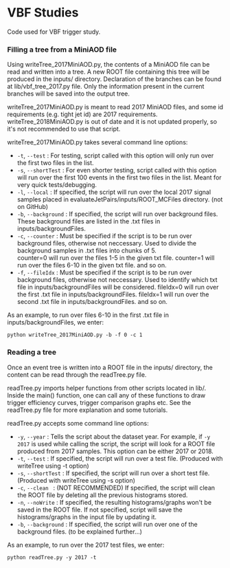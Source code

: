 # VBF Studies

Code used for VBF trigger study.

### Filling a tree from a MiniAOD file

Using writeTree\_2017MiniAOD.py, the contents of a MiniAOD file can be read and written into a tree. A new ROOT file containing this tree will be produced in the inputs/ directory. Declaration of the branches can be found at lib/vbf\_tree\_2017.py file. Only the information present in the current branches will be saved into the output tree.

writeTree\_2017MiniAOD.py is meant to read 2017 MiniAOD files, and some id requirements (e.g. tight jet id) are 2017 requirements. writeTree\_2018MiniAOD.py is out of date and it is not updated properly, so it's not recommended to use that script.

writeTree\_2017MiniAOD.py takes several command line options:

- `-t`, `--test`       : For testing, script called with this option will only run over the first two files in the list.
- `-s`, `--shortTest`  : For even shorter testing, script called with this option will run over the first 100 events in the first two files in the list. Meant for very quick tests/debugging.
- `-l`, `--local`      : If specified, the script will run over the local 2017 signal samples placed in evaluateJetPairs/inputs/ROOT\_MCFiles directory. (not on GitHub)
- `-b`, `--background` : If specified, the script will run over background files. These background files are listed in the .txt files in inputs/backgroundFiles. 
- `-c`, `--counter`    : Must be specified if the script is to be run over background files, otherwise not neccessary. Used to divide the background samples in .txt files into chunks of 5.  
						 counter=0 will run over the files 1-5 in the given txt file.
						 counter=1 will run over the files 6-10 in the given txt file.
						 and so on.
- `-f`, `--fileIdx`    : Must be specified if the script is to be run over background files, otherwise not neccessary. Used to identify which txt file in inputs/backgroundFiles will be considered.
						 fileIdx=0 will run over the first .txt file in inputs/backgroundFiles.
						 fileIdx=1 will run over the second .txt file in inputs/backgroundFiles.
						 and so on.	
 
As an example, to run over files 6-10 in the first .txt file in inputs/backgroundFiles, we enter:

```
python writeTree_2017MiniAOD.py -b -f 0 -c 1
```
### Reading a tree

Once an event tree is written into a ROOT file in the inputs/ directory, the content can be read through the readTree.py file.

readTree.py imports helper functions from other scripts located in lib/. Inside the main() function, one can call any of these functions to draw trigger efficiency curves, trigger comparison graphs etc. See the readTree.py file for more explanation and some tutorials.

readTree.py accepts some command line options:

- `-y`, `--year`       : Tells the script about the dataset year. For example, if `-y 2017` is used while calling the script, the script will look for a ROOT file produced from 2017 samples. This option can be either 2017 or 2018.
- `-t`, `--test`       : If specified, the script will run over a test file. (Produced with writeTree using -t option)
- `-s`, `--shortTest`  : If specified, the script will run over a short test file. (Produced with writeTree using -s option)
- `-c`, `--clean `     : (NOT RECOMMENDED) If specified, the script will clean the ROOT file by deleting all the previous histograms stored.
- `-n`, `--noWrite`    : If specified, the resulting histograms/graphs won't be saved in the ROOT file. If not specified, script will save the histograms/graphs in the input file by updating it.
- `-b`, `--background` : If specified, the script will run over one of the background files. (to be explained further...)

As an example, to run over the 2017 test files, we enter:

```
python readTree.py -y 2017 -t
```
 


